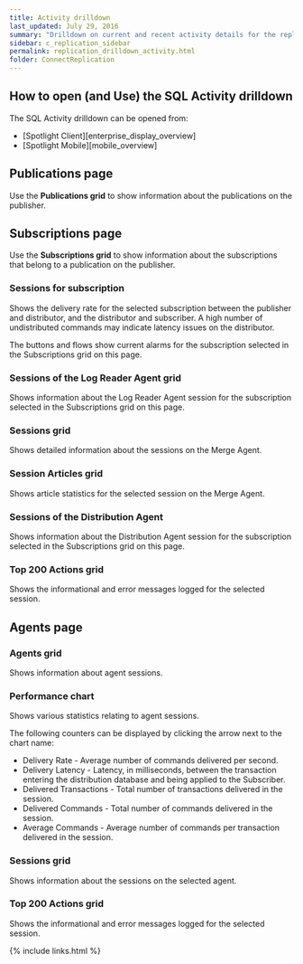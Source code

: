 ```yaml
---
title: Activity drilldown
last_updated: July 29, 2016
summary: "Drilldown on current and recent activity details for the replication environment."
sidebar: c_replication_sidebar
permalink: replication_drilldown_activity.html
folder: ConnectReplication
---
```




## How to open (and Use) the SQL Activity drilldown
The SQL Activity drilldown can be opened from:
* [Spotlight Client][enterprise_display_overview]
* [Spotlight Mobile][mobile_overview]


## Publications page

Use the **Publications grid** to show information about the publications on the publisher.

## Subscriptions page

Use the **Subscriptions grid** to show  information about the subscriptions that belong to a publication on the publisher.

### Sessions for subscription

Shows the delivery rate for the selected subscription between the publisher and distributor, and the distributor and subscriber. A high number of undistributed commands may indicate latency issues on the distributor.

The buttons and flows show current alarms for the subscription selected in the Subscriptions grid on this page.

### Sessions of the Log Reader Agent grid

Shows information about the Log Reader Agent session for the subscription selected in the Subscriptions grid on this page.

### Sessions grid

Shows detailed information about the sessions on the Merge Agent.

### Session Articles grid

Shows article statistics for the selected session on the Merge Agent.

### Sessions of the Distribution Agent

Shows information about the Distribution Agent session for the subscription selected in the Subscriptions grid on this page.

### Top 200 Actions grid

Shows the informational and error messages logged for the selected session.

## Agents page

### Agents grid

Shows information about agent sessions.

### Performance chart

Shows various statistics relating to agent sessions.

The following counters can be displayed by clicking the arrow next to the chart name:

* Delivery Rate - Average number of commands delivered per second.
* Delivery Latency - Latency, in milliseconds, between the transaction entering the distribution database and being applied to the Subscriber.
* Delivered Transactions - Total number of transactions delivered in the session.
* Delivered Commands - Total number of commands delivered in the session.
* Average Commands - Average number of commands per transaction delivered in the session.

### Sessions grid

Shows information about the sessions on the selected agent.

### Top 200 Actions grid

Shows the informational and error messages logged for the selected session.


{% include links.html %}

